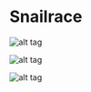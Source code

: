 # Snailrace

![alt tag](https://raw.github.com/davidneat/snailrace/master/assets/race4back-1024x640.jpg)

![alt tag](https://raw.github.com/davidneat/snailrace/master/assets/lobby-1024x640.jpg)

![alt tag](https://raw.github.com/davidneat/snailrace/master/assets/duostart-1024x640.jpg)